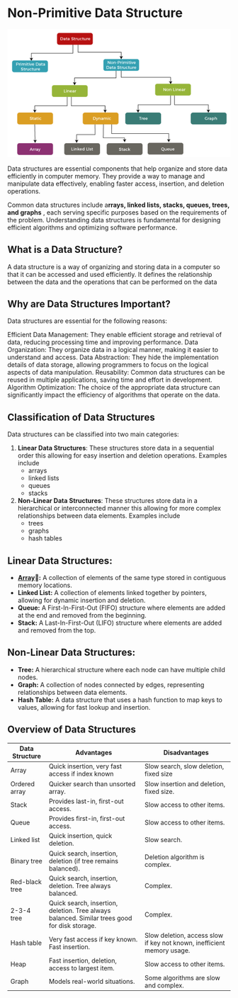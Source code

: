 # Non-Primitive Data Structure

![img.png](../../resources/img/ds-diagram.png)

Data structures are essential components that help organize and store data efficiently in computer memory. They provide a way to manage and manipulate data effectively, enabling faster access, insertion, and deletion operations.

Common data structures include a**rrays, linked lists, stacks, queues, trees, and graphs** , each serving specific purposes based on the requirements of the problem. 
Understanding data structures is fundamental for designing efficient algorithms and optimizing software performance.

## What is a Data Structure?
A data structure is a way of organizing and storing data in a computer so that it can be accessed and used efficiently. It defines the relationship between the data and the operations that can be performed on the data

## Why are Data Structures Important?
Data structures are essential for the following reasons:

Efficient Data Management: They enable efficient storage and retrieval of data, reducing processing time and improving performance.
Data Organization: They organize data in a logical manner, making it easier to understand and access.
Data Abstraction: They hide the implementation details of data storage, allowing programmers to focus on the logical aspects of data manipulation.
Reusability: Common data structures can be reused in multiple applications, saving time and effort in development.
Algorithm Optimization: The choice of the appropriate data structure can significantly impact the efficiency of algorithms that operate on the data.

## Classification of Data Structures
Data structures can be classified into two main categories:

1) **Linear Data Structures**: These structures store data in a sequential order this allowing for easy insertion and deletion operations. Examples include 
   - arrays
   - linked lists
   - queues
   - stacks
2) **Non-Linear Data Structures**: These structures store data in a hierarchical or interconnected manner this allowing for more complex relationships between data elements. Examples include 
   - trees
   - graphs 
   - hash tables

## Linear Data Structures:
- **[Array](_01_array/README.md)🔗:**  A collection of elements of the same type stored in contiguous memory locations.
- **Linked List:** A collection of elements linked together by pointers, allowing for dynamic insertion and deletion.
- **Queue:** A First-In-First-Out (FIFO) structure where elements are added at the end and removed from the beginning.
- **Stack:** A Last-In-First-Out (LIFO) structure where elements are added and removed from the top.

## Non-Linear Data Structures:
- **Tree:** A hierarchical structure where each node can have multiple child nodes.
- **Graph:** A collection of nodes connected by edges, representing relationships between data elements.
- **Hash Table:** A data structure that uses a hash function to map keys to values, allowing for fast lookup and insertion.



## Overview of Data Structures

| Data Structure | Advantages                                                                                    | Disadvantages                                                          |
|----------------|-----------------------------------------------------------------------------------------------|------------------------------------------------------------------------|
| Array          | Quick insertion, very fast access if index known                                              | Slow search, slow deletion, fixed size                                 |
| Ordered array  | Quicker search than unsorted array.                                                           | Slow insertion and deletion, fixed size.                               |
| Stack          | Provides last-in, first-out access.                                                           | Slow access to other items.                                            |
| Queue          | Provides first-in, first-out access.                                                          | Slow access to other items.                                            |
| Linked list    | Quick insertion, quick deletion.                                                              | Slow search.                                                           |
| Binary tree    | Quick search, insertion, deletion (if tree remains balanced).                                 | Deletion algorithm is complex.                                         |
| Red-black tree | Quick search, insertion, deletion. Tree always balanced.                                      | Complex.                                                               |
| 2-3-4 tree     | Quick search, insertion, deletion. Tree always balanced. Similar trees good for disk storage. | Complex.                                                               |
| Hash table     | Very fast access if key known. Fast insertion.                                                | Slow deletion, access slow if key not known, inefficient memory usage. |
| Heap           | Fast insertion, deletion, access to largest item.                                             | Slow access to other items.                                            |
| Graph          | Models real-world situations.                                                                 | Some algorithms are slow and complex.                                  |
